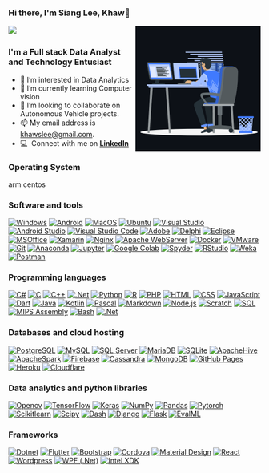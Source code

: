 ### Hi there, I'm Siang Lee, Khaw👋
<img align="right" height="250px" width="250px" alt="GIF" src="animation_work.gif" />![](https://komarev.com/ghpvc/?username=khawslee&color=green)</div>

### I'm a Full stack Data Analyst and Technology Entusiast

- 👀 I’m interested in Data Analytics
- 🌱 I’m currently learning Computer vision
- 💞️ I’m looking to collaborate on Autonomous Vehicle projects.
- 📫 My email address is khawslee@gmail.com.
- :computer: &nbsp;Connect with me on **[LinkedIn]**

[linkedin]: https://www.linkedin.com/in/khawslee "Siang Lee, Khaw LinkedIn"

### Operating System

<p>
arm
centos
</p>

### Software and tools

<p>
    <a href="#"><img alt="Windows" src="https://img.shields.io/badge/Windows-175DDC.svg?logo=windows&logoColor=white"></a>
    <a href="#"><img alt="Android" src="https://img.shields.io/badge/Android-3DDC84?logo=android&logoColor=white"></a>
    <a href="#"><img alt="MacOS" src="https://img.shields.io/badge/Macos-000000.svg?logo=macos&logoColor=white"></a>
    <a href="#"><img alt="Ubuntu" src="https://img.shields.io/badge/Ubuntu-d64613.svg?logo=ubuntu&logoColor=white"></a>
    <a href="#"><img alt="Visual Studio" src="https://img.shields.io/badge/Visual%20Studio%20-572390.svg?logo=visual-studio&logoColor=white"></a>
    <a href="#"><img alt="Android Studio" src="https://img.shields.io/badge/Android%20Studio-008678.svg?logo=android-studio&logoColor=white"></a>    
    <a href="#"><img alt="Visual Studio Code" src="https://img.shields.io/badge/Visual%20Studio%20Code-0078d7.svg?logo=visual-studio-code&logoColor=white"></a>    
    <a href="#"><img alt="Adobe" src="https://img.shields.io/badge/Adobe-FF0000.svg?logo=adobe&logoColor=white"></a>
    <a href="#"><img alt="Delphi" src="https://img.shields.io/badge/Delphi-D6232F?logo=delphi&logoColor=white"></a>
    <a href="#"><img alt="Eclipse" src="https://img.shields.io/badge/Eclipse-2a1e52?logo=eclipseide&logoColor=white"></a>
    <a href="#"><img alt="MSOffice" src="https://img.shields.io/badge/Microsoft%20Office-28528e?logo=microsoftoffice&logoColor=white"></a>
    <a href="#"><img alt="Xamarin" src="https://img.shields.io/badge/Xamarin-3498db?logo=xamarin&logoColor=white"></a>
    <a href="#"><img alt="Nginx" src="https://img.shields.io/badge/Nginx-018e36?logo=nginx&logoColor=white"></a>
    <a href="#"><img alt="Apache WebServer" src="https://img.shields.io/badge/Apache%20Web-e68822?logo=apache&logoColor=white"></a>
    <a href="#"><img alt="Docker" src="https://img.shields.io/badge/Docker-228ee1?logo=docker&logoColor=white"></a>
    <a href="#"><img alt="VMware" src="https://img.shields.io/badge/VMware-e78400?logo=vmware&logoColor=white"></a>
    <a href="#"><img alt="Git" src="https://img.shields.io/badge/Git-F05033.svg?logo=git&logoColor=white"></a>
    <a href="#"><img alt="Anaconda" src="https://img.shields.io/badge/Anaconda-3ba745.svg?logo=anaconda&logoColor=white"></a>    
    <a href="#"><img alt="Jupyter" src="https://img.shields.io/badge/Jupyter-f37726.svg?logo=Jupyter&logoColor=white"></a>
    <a href="#"><img alt="Google Colab" src="https://img.shields.io/badge/Google Colab-dc6b09.svg?logo=googlecolab&logoColor=white"></a>
    <a href="#"><img alt="Spyder" src="https://img.shields.io/badge/Spyder%20IDE-e21b22?logo=spyderide&logoColor=white"></a>
    <a href="#"><img alt="RStudio" src="https://img.shields.io/badge/R%20Studio-2064b4?logo=rstudio&logoColor=white"></a>
    <a href="#"><img alt="Weka" src="https://img.shields.io/badge/Weka-2892e8?logo=WakaTime&logoColor=white"></a>
    <a href="#"><img alt="Postman" src="https://img.shields.io/badge/Postman-e95723?logo=postman&logoColor=white"></a>
</p>

### Programming languages

<p>
    <a href="#"><img alt="C#" src="https://img.shields.io/badge/C%23-68217A?logo=csharp&logoColor=white"></a>
    <a href="#"><img alt="C" src="https://img.shields.io/badge/C-03599C?logo=c&logoColor=white"></a>
    <a href="#"><img alt="C++" src="https://img.shields.io/badge/C++-9C033A?logo=cplusplus&logoColor=white"></a>
    <a href="#"><img alt=".Net" src="https://img.shields.io/badge/Asp.net-175DDC.svg?logo=dotnet&logoColor=white"></a>
    <a href="#"><img alt="Python" src="https://img.shields.io/badge/Python-14354C.svg?logo=python&logoColor=white"></a>
    <a href="#"><img alt="R" src="https://img.shields.io/badge/R-276DC3.svg?logo=r&logoColor=white"></a>
    <a href="#"><img alt="PHP" src="https://img.shields.io/badge/PHP-777BB4.svg?logo=php&logoColor=white"></a>
    <a href="#"><img alt="HTML" src="https://img.shields.io/badge/HTML-E34F26.svg?logo=html5&logoColor=white"></a>
    <a href="#"><img alt="CSS" src="https://img.shields.io/badge/CSS-1572B6.svg?logo=css3&logoColor=white"></a>
    <a href="#"><img alt="JavaScript" src="https://img.shields.io/badge/JavaScript-F7DF1E.svg?logo=javascript&logoColor=black"></a>
    <a href="#"><img alt="Dart" src="https://img.shields.io/badge/Dart-15A6C4.svg?logo=dart&logoColor=white"></a>
    <a href="#"><img alt="Java" src="https://img.shields.io/badge/Java-007396.svg?logo=java&logoColor=white"></a>
    <a href="#"><img alt="Kotlin" src="https://img.shields.io/badge/Kotlin-0095D5.svg?logo=Kotlin&logoColor=white"></a>
    <a href="#"><img alt="Pascal" src="https://img.shields.io/badge/Pascal-008080.svg?logo=Product%20Hunt&logoColor=white"></a>
    <a href="#"><img alt="Markdown" src="https://img.shields.io/badge/Markdown-000000.svg?logo=markdown&logoColor=white"></a>
    <a href="#"><img alt="Node.js" src="https://img.shields.io/badge/Node.js-43853D.svg?logo=node.js&logoColor=white"></a>
    <a href="#"><img alt="Scratch" src="https://img.shields.io/badge/Scratch-4D97FF.svg?logo=scratch&logoColor=white"></a>
    <a href="#"><img alt="SQL" src="https://custom-icon-badges.herokuapp.com/badge/SQL-025E8C.svg?logo=database&logoColor=white"></a>
    <a href="#"><img alt="MIPS Assembly" src="https://custom-icon-badges.herokuapp.com/badge/Assembly-525252.svg?logo=asm-hex&logoColor=white"></a>
    <a href="#"><img alt="Bash" src="https://img.shields.io/badge/Bash-121011.svg?logo=gnu-bash&logoColor=white"></a>
    <a href="#"><img alt=".Net" src="https://img.shields.io/badge/Processing-0564ff.svg?logo=processingfoundation&logoColor=white"></a>
</p>

### Databases and cloud hosting

<p>
    <a href="#"><img alt="PostgreSQL" src ="https://img.shields.io/badge/PostgreSQL-316192.svg?logo=postgresql&logoColor=white"></a>
    <a href="#"><img alt="MySQL" src="https://img.shields.io/badge/MySQL-00f.svg?logo=mysql&logoColor=white"></a>
    <a href="#"><img alt="SQL Server" src ="https://img.shields.io/badge/SQL%20Server-a61924.svg?logo=microsoftsqlserver&logoColor=white"></a>
    <a href="#"><img alt="MariaDB" src ="https://img.shields.io/badge/MariaDB-002d40.svg?logo=mariadb&logoColor=white"></a>
    <a href="#"><img alt="SQLite" src ="https://img.shields.io/badge/SQLite-0979c5.svg?logo=sqlite&logoColor=white"></a>
    <a href="#"><img alt="ApacheHive" src ="https://img.shields.io/badge/Apache%20Hive-f0e21f.svg?logo=apachehive&logoColor=black"></a>
    <a href="#"><img alt="ApacheSpark" src ="https://img.shields.io/badge/Apache%20Spark-d6551b.svg?logo=apachespark&logoColor=white"></a>
    <a href="#"><img alt="Firebase" src ="https://img.shields.io/badge/Firebase-e97b0a.svg?logo=firebase&logoColor=white"></a>
    <a href="#"><img alt="Cassandra" src ="https://img.shields.io/badge/Cassandra-1d657e.svg?logo=apachecassandra&logoColor=white"></a>
    <a href="#"><img alt="MongoDB" src ="https://img.shields.io/badge/MongoDB-419441.svg?logo=mongodb&logoColor=white"></a>
    <a href="#"><img alt="GitHub Pages" src="https://img.shields.io/badge/GitHub%20Pages-327FC7.svg?logo=github&logoColor=white"></a>
    <a href="#"><img alt="Heroku" src="https://img.shields.io/badge/Heroku-430098.svg?logo=heroku&logoColor=white"></a>
    <a href="#"><img alt="Cloudflare" src="https://img.shields.io/badge/Cloudflare-f48120.svg?logo=cloudflare&logoColor=white"></a>    
</p>

### Data analytics and python libraries

<p>
    <a href="#"><img alt="Opencv" src="https://img.shields.io/badge/Opencv-0000f2.svg?logo=opencv&logoColor=white"></a>
    <a href="#"><img alt="TensorFlow" src="https://img.shields.io/badge/TensorFlow-FF6F00.svg?logo=TensorFlow&logoColor=white"></a>
    <a href="#"><img alt="Keras" src="https://img.shields.io/badge/Keras-D00000.svg?logo=Keras&logoColor=white"></a>    <a href="#"><img alt="NumPy" src="https://img.shields.io/badge/Numpy-013243.svg?logo=numpy&logoColor=white"></a>
    <a href="#"><img alt="Pandas" src="https://img.shields.io/badge/Pandas-150458.svg?logo=pandas&logoColor=white"></a>
    <a href="#"><img alt="Pytorch" src="https://img.shields.io/badge/Pytorch-e2482a.svg?logo=pytorch&logoColor=white"></a>
    <a href="#"><img alt="Scikitlearn" src="https://img.shields.io/badge/Scikit learn-3191c3.svg?logo=scikitlearn&logoColor=white"></a>
    <a href="#"><img alt="Scipy" src="https://img.shields.io/badge/Scipy-00509e.svg?logo=scipy&logoColor=white"></a>
    <a href="#"><img alt="Dash" src="https://img.shields.io/badge/Dash-0f94f1.svg?logo=dash&logoColor=white"></a>
    <a href="#"><img alt="Django" src="https://img.shields.io/badge/Django-150458.svg?logo=Django&logoColor=white"></a>
    <a href="#"><img alt="Flask" src="https://img.shields.io/badge/Flask-150458.svg?logo=Flask&logoColor=white"></a>
    <a href="#"><img alt="EvalML" src="https://img.shields.io/badge/EvalML-7e48b4.svg?logo=automl&logoColor=white"></a>
</p>

### Frameworks

<p>
    <a href="#"><img alt="Dotnet" src="https://img.shields.io/badge/Dotnet-4d29c9.svg?logo=dotnet&logoColor=white"></a>
    <a href="#"><img alt="Flutter" src="https://img.shields.io/badge/Flutter-02569B.svg?logo=flutter&logoColor=white"></a>
    <a href="#"><img alt="Bootstrap" src="https://img.shields.io/badge/Bootstrap-7952B3.svg?logo=bootstrap&logoColor=white"></a>
    <a href="#"><img alt="Cordova" src="https://img.shields.io/badge/-Cordova-E8E8E8?logo=apache-cordova&logoColor=black"></a>
    <a href="#"><img alt="Material Design" src="https://img.shields.io/badge/Material%20Design-0081CB.svg?logo=material-design&logoColor=white"></a>
    <a href="#"><img alt="React" src="https://img.shields.io/badge/React-20232a.svg?logo=react&logoColor=%2361DAFB"></a>
    <a href="#"><img alt="Wordpress" src="https://img.shields.io/badge/Wordpress-21759B?logo=wordpress&logoColor=white"></a>
    <a href="#"><img alt="WPF (.Net)" src="https://img.shields.io/badge/WPF-5C2D91?logo=.net&logoColor=white"></a>
    <a href="#"><img alt="Intel XDK" src="https://img.shields.io/badge/Intel%20XDK-1f458e?logo=intel&logoColor=white"></a>
</p>
